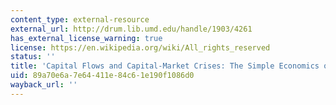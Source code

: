 ```yaml
---
content_type: external-resource
external_url: http://drum.lib.umd.edu/handle/1903/4261
has_external_license_warning: true
license: https://en.wikipedia.org/wiki/All_rights_reserved
status: ''
title: 'Capital Flows and Capital-Market Crises: The Simple Economics of Sudden Stops'
uid: 89a70e6a-7e64-411e-84c6-1e190f1086d0
wayback_url: ''
---
```

